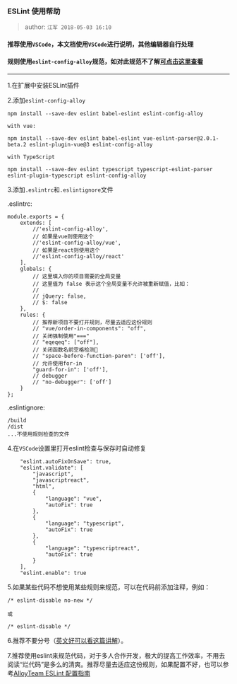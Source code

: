 ### ESLint 使用帮助

> author: `江军 2018-05-03 16:10`

#### 推荐使用`VSCode`，本文档使用`VSCode`进行说明，其他编辑器自行处理

#### 规则使用`eslint-config-alloy`规范，如对此规范不了解[可点击这里查看](https://github.com/AlloyTeam/eslint-config-alloy)

___

1.在扩展中安装ESLint插件

2.添加`eslint-config-alloy`

```
npm install --save-dev eslint babel-eslint eslint-config-alloy

with vue:

npm install --save-dev eslint babel-eslint vue-eslint-parser@2.0.1-beta.2 eslint-plugin-vue@3 eslint-config-alloy

with TypeScript

npm install --save-dev eslint typescript typescript-eslint-parser eslint-plugin-typescript eslint-config-alloy

```

3.添加`.eslintrc`和`.eslintignore`文件

.eslintrc:

```
module.exports = {
    extends: [
        //'eslint-config-alloy',
        // 如果是vue则使用这个
        //'eslint-config-alloy/vue',
        // 如果是react则使用这个
        //'eslint-config-alloy/react'
    ],
    globals: {
        // 这里填入你的项目需要的全局变量
        // 这里值为 false 表示这个全局变量不允许被重新赋值，比如：
        //
        // jQuery: false,
        // $: false
    },
    rules: {
    	// 推荐新项目不要打开规则，尽量去适应这份规则
        // "vue/order-in-components": "off",
        // 关闭强制使用"==="
        // "eqeqeq": ["off"],
        // 关闭函数名前空格检测
        // "space-before-function-paren": ['off'],
        // 允许使用for-in
        "guard-for-in": ['off'],
        // debugger
        // "no-debugger": ['off']
    }
};
```
.eslintignore:

```
/build
/dist
...不使用规则检查的文件
```

4.在`VSCode`设置里打开eslint检查与保存时自动修复

```
    "eslint.autoFixOnSave": true,
    "eslint.validate": [
        "javascript",
        "javascriptreact",
        "html",
        {
            "language": "vue",
            "autoFix": true
        },
        {
            "language": "typescript",
            "autoFix": true
        },
        {
            "language": "typescriptreact",
            "autoFix": true
        }
    ],
    "eslint.enable": true
```

5.如果某些代码不想使用某些规则来规范，可以在代码前添加注释，例如：

```
/* eslint-disable no-new */
	
或
	
/* eslint-disable */
```

6.推荐不要分号（[英文好可以看这篇讲解](http://inimino.org/~inimino/blog/javascript_semicolons)）。

7.推荐使用eslint来规范代码，对于多人合作开发，极大的提高工作效率，不用去阅读“烂代码”是多么的清爽。推荐尽量去适应这份规则，如果配置不好，也可以参考[AlloyTeam ESLint 配置指南](http://www.alloyteam.com/2017/08/13065/)
